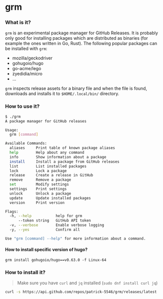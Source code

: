 grm
====

### What is it?
`grm` is an experimental package manager for GitHub Releases. It is probably only good for installing packages which are distributed as binaries (for example the ones written in Go, Rust). The following popular packages can be installed with `grm`:
 - mozilla/geckodriver
 - gohugoio/hugo
 - go-acme/lego
 - zyedidia/micro
 - ...

`grm` inspects release assets for a binary file and when the file is found, downloads and installs it to `$HOME/.local/bin/` directory.

### How to use it?
```bash
$ ./grm
A package manager for GitHub releases

Usage:
  grm [command]

Available Commands:
  aliases     Print table of known package aliases
  help        Help about any command
  info        Show information about a package
  install     Install a package from GitHub releases
  list        List installed packages
  lock        Lock a package
  release     Create a release in GitHub
  remove      Remove a package
  set         Modify settings
  settings    Print settings
  unlock      Unlock a package
  update      Update installed packages
  version     Print version

Flags:
  -h, --help           help for grm
      --token string   GitHub API token
  -v, --verbose        Enable verbose logging
  -y, --yes            Confirm all

Use "grm [command] --help" for more information about a command.
```

#### How to install specific version of hugo?
```grm
grm install gohugoio/hugo==v0.63.0 -f Linux-64
```

### How to install it?
> Make sure you have `curl` and `jq` installed (`sudo dnf install curl jq`)
```bash
curl -s https://api.github.com/repos/patrick-5546/grm/releases/latest | jq -r .assets[0].browser_download_url | xargs curl -LOs && chmod +x grm && sudo mv grm $HOME/.local/bin/
```
